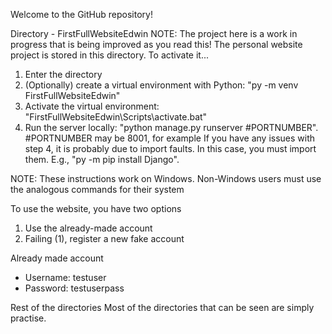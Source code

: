 Welcome to the GitHub repository!

Directory - FirstFullWebsiteEdwin
NOTE: The project here is a work in progress that is being improved as you read this!
The personal website project is stored in this directory. To activate it...
1. Enter the directory
2. (Optionally) create a virtual environment with Python: "py -m venv FirstFullWebsiteEdwin"
3. Activate the virtual environment: "FirstFullWebsiteEdwin\Scripts\activate.bat"
4. Run the server locally: "python manage.py runserver #PORTNUMBER". #PORTNUMBER may be 8001, for
example
If you have any issues with step 4, it is probably due to import faults. In this case, you must
import them. E.g., "py -m pip install Django".

NOTE: These instructions work on Windows. Non-Windows users must use the analogous commands 
for their system

To use the website, you have two options
1. Use the already-made account
2. Failing (1), register a new fake account

Already made account
- Username: testuser
- Password: testuserpass



Rest of the directories
Most of the directories that can be seen are simply practise. 
